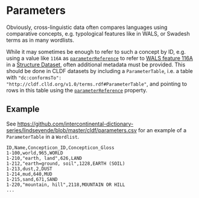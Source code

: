 # Parameters

Obviously, cross-linguistic data often compares languages using comparative concepts,
e.g. typological features like in WALS, or Swadesh terms as in many wordlists.

While it may sometimes be enough to refer to such a concept by ID, e.g.
using a value like `116A` as 
[`parameterReference`](http://cldf.clld.org/v1.0/terms.rdf#parameterReference)
to refer to [WALS feature 116A](http://wals.info/feature/116A)
in a [Structure Dataset](../../modules/StructureDataset), often additional metadata
must be provided. This should be done in CLDF datasets by including a
`ParameterTable`, i.e. a table with `"dc:conformsTo": "http://cldf.clld.org/v1.0/terms.rdf#ParameterTable"`, and pointing to rows in this table
using the [`parameterReference`](http://cldf.clld.org/v1.0/terms.rdf#parameterReference)
property.


## Example

See https://github.com/intercontinental-dictionary-series/lindseyende/blob/master/cldf/parameters.csv
for an example of a `ParameterTable` in a `Wordlist`.

```csv
ID,Name,Concepticon_ID,Concepticon_Gloss
1-100,world,965,WORLD
1-210,"earth, land",626,LAND
1-212,"earth=ground, soil",1228,EARTH (SOIL)
1-213,dust,2,DUST
1-214,mud,640,MUD
1-215,sand,671,SAND
1-220,"mountain, hill",2118,MOUNTAIN OR HILL
...
```